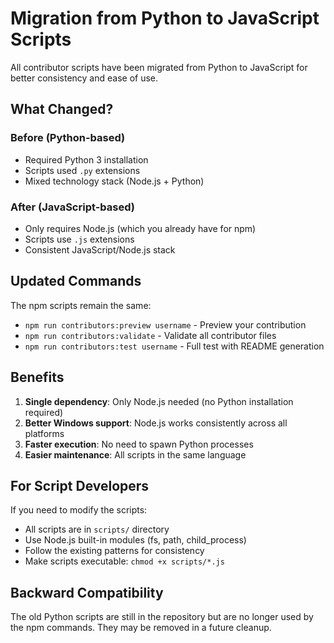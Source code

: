 # Migration from Python to JavaScript Scripts

All contributor scripts have been migrated from Python to JavaScript for better consistency and ease of use.

## What Changed?

### Before (Python-based)
- Required Python 3 installation
- Scripts used `.py` extensions
- Mixed technology stack (Node.js + Python)

### After (JavaScript-based)
- Only requires Node.js (which you already have for npm)
- Scripts use `.js` extensions
- Consistent JavaScript/Node.js stack

## Updated Commands

The npm scripts remain the same:
- `npm run contributors:preview username` - Preview your contribution
- `npm run contributors:validate` - Validate all contributor files
- `npm run contributors:test username` - Full test with README generation

## Benefits

1. **Single dependency**: Only Node.js needed (no Python installation required)
2. **Better Windows support**: Node.js works consistently across all platforms
3. **Faster execution**: No need to spawn Python processes
4. **Easier maintenance**: All scripts in the same language

## For Script Developers

If you need to modify the scripts:
- All scripts are in `scripts/` directory
- Use Node.js built-in modules (fs, path, child_process)
- Follow the existing patterns for consistency
- Make scripts executable: `chmod +x scripts/*.js`

## Backward Compatibility

The old Python scripts are still in the repository but are no longer used by the npm commands. They may be removed in a future cleanup.